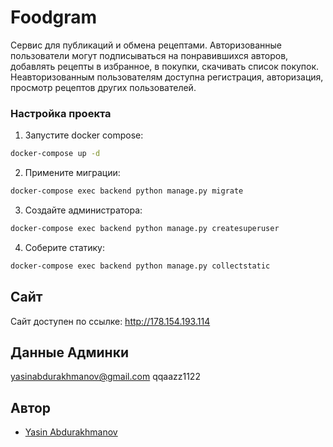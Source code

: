 # Foodgram
Cервис для публикаций и обмена рецептами.
Авторизованные пользователи могут подписываться на понравившихся авторов, добавлять рецепты в избранное, в покупки, скачивать список покупок. Неавторизованным пользователям доступна регистрация, авторизация, просмотр рецептов других пользователей.

### Настройка проекта
1. Запустите docker compose:
```bash
docker-compose up -d
```
2. Примените миграции:
```bash
docker-compose exec backend python manage.py migrate
```
3. Создайте администратора:
```bash
docker-compose exec backend python manage.py createsuperuser
```
4. Соберите статику:
```bash
docker-compose exec backend python manage.py collectstatic
```
## Сайт
Сайт доступен по ссылке:
http://178.154.193.114

## Данные Админки
yasinabdurakhmanov@gmail.com
qqaazz1122


## Автор
- [Yasin Abdurakhmanov](https://github.com/yanoben)
